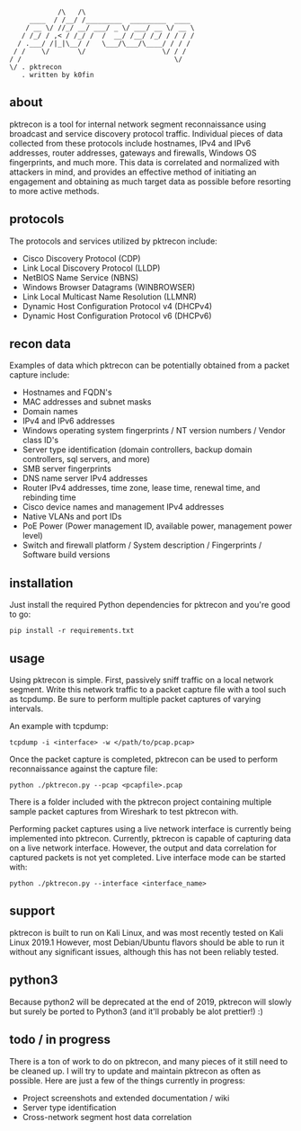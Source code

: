                 /\   /\
         ____  / /__/ /_________  _________  ____
        / __ \/ //_/ __/ ___/ _ \/ ___/ __ \/ __ \
       / /_/ / ,< / /_/ /  /  __/ /__/ /_/ / / / /
      / .___/ /|_|\__/ /   \___/\___/\____/ / / /
     / /    \/       \/                   \/ / /
    / /                                      \/
    \/ . pktrecon
       . written by k0fin

## about

pktrecon is a tool for internal network segment reconnaissance using broadcast and service discovery protocol traffic.
Individual pieces of data collected from these protocols include hostnames, IPv4 and IPv6 addresses, router addresses,
gateways and firewalls, Windows OS fingerprints, and much more. This data is correlated and normalized with attackers
in mind, and provides an effective method of initiating an engagement and obtaining as much target data as possible
before resorting to more active methods.

## protocols

The protocols and services utilized by pktrecon include:

  - Cisco Discovery Protocol               (CDP)
  - Link Local Discovery Protocol          (LLDP)
  - NetBIOS Name Service                   (NBNS)
  - Windows Browser Datagrams              (WINBROWSER)
  - Link Local Multicast Name Resolution   (LLMNR)
  - Dynamic Host Configuration Protocol v4 (DHCPv4)
  - Dynamic Host Configuration Protocol v6 (DHCPv6)

## recon data

Examples of data which pktrecon can be potentially obtained from a packet capture include:

- Hostnames and FQDN's
- MAC addresses and subnet masks
- Domain names
- IPv4 and IPv6 addresses
- Windows operating system fingerprints / NT version numbers / Vendor class ID's
- Server type identification (domain controllers, backup domain controllers, sql servers, and more)
- SMB server fingerprints
- DNS name server IPv4 addresses
- Router IPv4 addresses, time zone, lease time, renewal time, and rebinding time
- Cisco device names and management IPv4 addresses
- Native VLANs and port IDs
- PoE Power (Power management ID, available power, management power level)
- Switch and firewall platform / System description / Fingerprints / Software build versions

## installation

Just install the required Python dependencies for pktrecon and you're good to go:

    pip install -r requirements.txt

## usage

Using pktrecon is simple. First, passively sniff traffic on a local network segment. Write this network traffic
to a packet capture file with a tool such as tcpdump. Be sure to perform multiple packet captures of varying
intervals.

An example with tcpdump:

    tcpdump -i <interface> -w </path/to/pcap.pcap>

Once the packet capture is completed, pktrecon can be used to perform reconnaissance against the capture file:

    python ./pktrecon.py --pcap <pcapfile>.pcap

There is a folder included with the pktrecon project containing multiple sample packet captures from Wireshark
to test pktrecon with.

Performing packet captures using a live network interface is currently being implemented into pktrecon.
Currently, pktrecon is capable of capturing data on a live network interface. However, the output and data
correlation for captured packets is not yet completed. Live interface mode can be started with:

    python ./pktrecon.py --interface <interface_name>

## support

pktrecon is built to run on Kali Linux, and was most recently tested on Kali Linux 2019.1
However, most Debian/Ubuntu flavors should be able to run it without any significant issues, although
this has not been reliably tested.

## python3

Because python2 will be deprecated at the end of 2019, pktrecon will slowly but surely be ported to Python3
(and it'll probably be alot prettier!) :)

## todo / in progress

There is a ton of work to do on pktrecon, and many pieces of it still need to be cleaned up.
I will try to update and maintain pktrecon as often as possible.
Here are just a few of the things currently in progress:

- Project screenshots and extended documentation / wiki
- Server type identification
- Cross-network segment host data correlation
